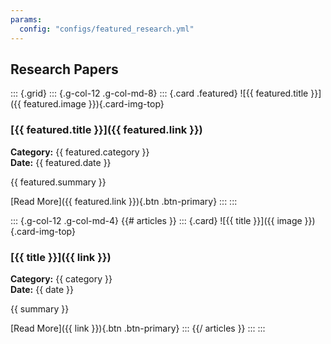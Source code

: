 ```yaml
---
params:
  config: "configs/featured_research.yml"
---
```


## Research Papers
::: {.grid}
::: {.g-col-12 .g-col-md-8}
::: {.card .featured}
![{{ featured.title }}]({{ featured.image }}){.card-img-top}

### [{{ featured.title }}]({{ featured.link }})

**Category:** {{ featured.category }}  
**Date:** {{ featured.date }}  

{{ featured.summary }}

[Read More]({{ featured.link }}){.btn .btn-primary}
:::
:::

::: {.g-col-12 .g-col-md-4}
{{# articles }}
::: {.card}
![{{ title }}]({{ image }}){.card-img-top}

### [{{ title }}]({{ link }})

**Category:** {{ category }}  
**Date:** {{ date }}  

{{ summary }}

[Read More]({{ link }}){.btn .btn-primary}
:::
{{/ articles }}
:::
:::
